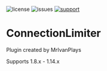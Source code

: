 ![license](https://img.shields.io/github/license/MrIvanPlays/ConnectionFilter.svg?style=for-the-badge)
![issues](https://img.shields.io/github/issues/MrIvanPlays/ConnectionFilter.svg?style=for-the-badge)
[![support](https://img.shields.io/discord/493674712334073878.svg?colorB=Blue&logo=discord&label=Support&style=for-the-badge)](https://mrivanplays.com/discord)
# ConnectionLimiter
Plugin created by MrIvanPlays

Supports 1.8.x - 1.14.x